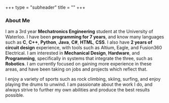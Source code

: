 +++
type = "subheader"
title = ""
+++

### About Me
I am a 3rd year **Mechatronics Engineering** student at the University of Waterloo. I have been **programming for 7 years**, and know many languages such as **C**, **C++**, **Python**, **Java**, **C#**, **HTML**, **CSS**. I also have **2 years of circuit design** experience, with tools such as Altium, Eagle, and Fusion360 Electrical. I am interested in **Mechanical Design**, **Hardware**, and **Programming**, specifically in systems that integrate the three, such as **Robotics**. I am currently focused on gaining more experience in these areas, and have been taking on jobs and projects which reflect that.

I enjoy a variety of sports such as rock climbing, skiing, surfing, and enjoy playing the drums to unwind. I am passionate about the work I do, and always strive to further my own abilities and produce the best results possible.